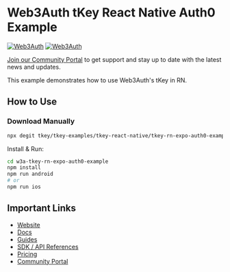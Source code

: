 # Web3Auth tKey React Native Auth0 Example

[![Web3Auth](https://img.shields.io/badge/Web3Auth-SDK-blue)](https://web3auth.io/docs/sdk/core-kit/tkey-android)
[![Web3Auth](https://img.shields.io/badge/Web3Auth-Community-cyan)](https://community.web3auth.io)

[Join our Community Portal](https://community.web3auth.io/) to get support and stay up to date with the latest news and updates.

This example demonstrates how to use Web3Auth's tKey in RN.

## How to Use

### Download Manually

```bash
npx degit tkey/tkey-examples/tkey-react-native/tkey-rn-expo-auth0-example w3a-tkey-rn-expo-auth0-example
```

Install & Run:

```bash
cd w3a-tkey-rn-expo-auth0-example
npm install
npm run android
# or
npm run ios
```

## Important Links

- [Website](https://web3auth.io)
- [Docs](https://web3auth.io/docs)
- [Guides](https://web3auth.io/docs/content-hub?type=guides)
- [SDK / API References](https://web3auth.io/docs/sdk)
- [Pricing](https://web3auth.io/pricing.html)
- [Community Portal](https://community.web3auth.io)
